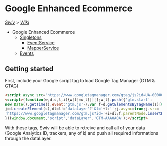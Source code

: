# Google Enhanced Ecommerce
[_Swiv_](../../readme.md) > [_Wiki_](../)

- Google Enhanced Ecommerce
    - [Singletons](singletons)
        - [EventService](singletons/event-service.md)
        - [MapperService](singleton/mapper-service.md)
    - [Events](events)

## Getting started

First, include your Google script tag to load Google Tag Manager (GTM & GTAG)

```html
<script async src="https://www.googletagmanager.com/gtag/js?id=UA-000000000-0"></script>
<script>(function(w,d,s,l,i){w[l]=w[l]||[];w[l].push({'gtm.start':
new Date().getTime(),event:'gtm.js'});var f=d.getElementsByTagName(s)[0],
j=d.createElement(s),dl=l!='dataLayer'?'&l='+l:'';j.async=true;j.src=
'https://www.googletagmanager.com/gtm.js?id='+i+dl;f.parentNode.insertBefore(j,f);
})(window,document,'script','dataLayer','GTM-AAA0A0A');</script>
```

With these tags, Swiv will be able to retreive and call all of your data (Google Analytics ID, trackers, any of it) and push all required informations through the dataLayer.
